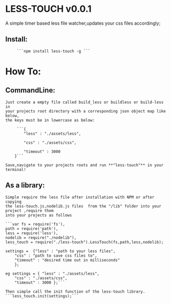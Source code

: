 #  LESS-TOUCH 	v0.0.1

A simple timer based less file watcher,updates your css files accordingly;


##  Install:  
		 ```npm install less-touch -g ```
			
#   How To:
  
  ##  CommandLine:
	Just create a empty file called build_less or buildless or build-less in 
	your projects root directory with a corresponding json object map like below,
	the keys must be in lowercase as below:
		
		 ```{
			"less" : "./assets/less",
			
			"css" : "./assets/css",
	
			"timeout" : 3000
		}```
		
	Save,navigate to your projects roots and run **"less-touch"** in your terminal!

  ##  As a library: 
   	Simple require the less file after installation with NPM or after copying 
   	the less-touch.js,nodelib.js files  from the "/lib" folder into your project ,require them 
   	into your projects as follows
   	
   	```var fs = require('fs'),
	path = require('path'),
	less = require('less'),
	nodelib = require("./nodelib"),
	less_touch = require("./less-touch").LessTouch(fs,path,less,nodelib);
	
	settings =  {"less" : "path to your less files", 
		"css" : "path to save css files to", 
		"timeout" : "desired time out in milliseconds" 
		};
	
	eg settings = { "less" : "./assets/less",  
		"css" : "./assets/css",
		"timeout" : 3000 };```
	
	Then simple call the init function of the less-touch library.
	```less_touch.init(settings);```
